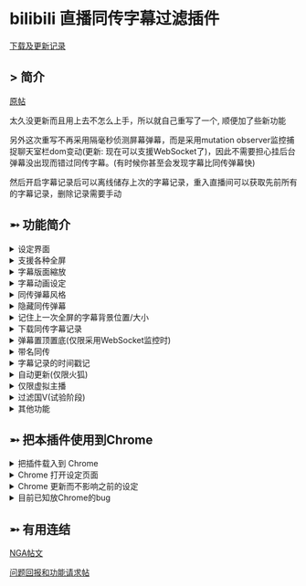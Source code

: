 # bilibili 直播同传字幕过滤插件

[下载及更新记录](https://github.com/eric2788/bilibili-jimaku-filter/releases)

## > 简介

[原帖](https://ngabbs.com/read.php?tid=17690584)

太久没更新而且用上去不怎么上手，所以就自己重写了一个, 顺便加了些新功能

另外这次重写不再采用隔毫秒侦测屏幕弹幕，而是采用mutation observer监控捕捉聊天室栏dom变动(更新: 现在可以支援WebSocket了)，因此不需要担心挂后台弹幕没出现而错过同传字幕。(有时候你甚至会发现字幕比同传弹幕快)

然后开启字幕记录后可以离线储存上次的字幕记录，重入直播间可以获取先前所有的字幕记录，删除记录需要手动

## ➵ 功能简介

<details>
<summary>设定界面</summary>

![icon](https://github.com/eric2788/bilibili-jimaku-filter/raw/web/assets/icon.png)

[此处可查看范本](https://eric2788.github.io/bilibili-jimaku-filter/)

*黑名单用于过滤国v等等的名单*

</details>

<details>
<summary>支援各种全屏</summary>

![](https://github.com/eric2788/bilibili-jimaku-filter/raw/web/assets/screen-show.gif)

</details>

<details>
<summary>字幕版面縮放</summary>

![](https://github.com/eric2788/bilibili-jimaku-filter/raw/web/assets/sub-resize.gif)
</details>

<details>
<summary>字幕动画设定</summary>

右移

![](https://raw.githubusercontent.com/eric2788/bilibili-jimaku-filter/web/assets/animate-left.gif)

下移

![](https://raw.githubusercontent.com/eric2788/bilibili-jimaku-filter/web/assets/animate-top.gif)

缩放

![](https://raw.githubusercontent.com/eric2788/bilibili-jimaku-filter/web/assets/aniamte-size.gif)


</details>

<details>
<summary>同传弹幕风格</summary>

主要是颜色和透明度

![](https://github.com/eric2788/bilibili-jimaku-filter/raw/web/assets/jimaku-style-change.gif)

</details>

<details>
<summary>隐藏同传弹幕</summary>

![](https://github.com/eric2788/bilibili-jimaku-filter/raw/web/assets/hide-jimaku.gif)

</details>

<details>
<summary>记住上一次全屏的字幕背景位置/大小</summary>

别问为什么我盖住了主播 

![](https://raw.githubusercontent.com/eric2788/bilibili-jimaku-filter/web/assets/remember-size.gif)

</details>

<details>
<summary>下载同传字幕记录</summary>

![](https://github.com/eric2788/bilibili-jimaku-filter/raw/web/assets/download-log.gif)

</details>

<details>
<summary>弹幕置顶置底(仅限采用WebSocket监控时)</summary>

![](https://raw.githubusercontent.com/eric2788/bilibili-jimaku-filter/web/assets/ws-top.png)

![](https://raw.githubusercontent.com/eric2788/bilibili-jimaku-filter/web/assets/ws-top-2.png)

</details>

<details>
<summary>带名同传</summary>

新增了带名为 n 的正则捕捉群组

目前推荐使用 [这个](https://github.com/eric2788/bilibili-jimaku-filter/issues/1) 作为默认正则表达式，其可捕捉的格式如下

    "你【你是谁】"
    "我: 【你是谁】"
    "我:【你是谁】"
    "你 【是谁啊】"

</details>

<details>
<summary>字幕记录的时间戳记</summary>

串流时间戳记

![](https://raw.githubusercontent.com/eric2788/bilibili-jimaku-filter/web/assets/stream-ts.png)

`[03:51]` => 直播时间: 直播了三分五十一秒

真实时间戳记

![](https://raw.githubusercontent.com/eric2788/bilibili-jimaku-filter/web/assets/real-ts.png)

`[18:16:50]` => 真实时间: 下午六点十六分五十秒

</details>

<details>
<summary>自动更新(仅限火狐)</summary>

可手动更新或者勾选自动更新(默认每天检查一次)

![](https://raw.githubusercontent.com/eric2788/bilibili-jimaku-filter/web/assets/auto-update.png)

检测到有可用更新的时会出现通知，点击更新

![](https://raw.githubusercontent.com/eric2788/bilibili-jimaku-filter/web/assets/auto-update-2.png)

更新后版本将会改变，点击释出日志可以看看更新了什么

![](https://raw.githubusercontent.com/eric2788/bilibili-jimaku-filter/web/assets/auto-update-3.png)

</details>

<details>
<summary>仅限虚拟主播</summary>

![](https://media.discordapp.net/attachments/415882741092057088/787286599947517962/unknown.png)

</details>

<details>
<summary>过滤国V(试验阶段)</summary>

![](https://media.discordapp.net/attachments/415882741092057088/787286308790861824/unknown.png)

</details>

<details>
<summary>其他功能</summary>

一些小功能我就不上图了，直接列出来

- 字幕行距与缩放
- 按钮风格设定
- 字幕文字与背景风格设定

</details>

## ➵ 把本插件使用到Chrome

<details>
<summary>把插件载入到 Chrome</summary>

首先下载xpi档案

然后把 xpi 档案使用 压缩档打开

把所有东西放到一个文件夹

然后到 chrome 扩充功能

打开 开发人员模式

然后按下载入未封装项目

![](https://raw.githubusercontent.com/eric2788/bilibili-jimaku-filter/web/assets/to-chrome.png)

选择刚刚解压缩的那个文件夹

最后成功加载

因为不是chrome插件，所以有错误是正常的

![](https://raw.githubusercontent.com/eric2788/bilibili-jimaku-filter/web/assets/to-chrome-2.png)

</details>

<details>
<summary>Chrome 打开设定页面</summary>

![](https://raw.githubusercontent.com/eric2788/bilibili-jimaku-filter/web/assets/icon-see.png)

这个点一下就有 icon 按钮出现了

</details>

<details>
<summary>Chrome 更新而不影响之前的设定</summary>

1. 关闭浏览器
2. 把文件夹内旧的东西删掉
3. 下载新的档案并把压缩档打开
4. 把里面的东西放到文件夹
5. 重新打开浏览器

__**现在已有导入导出设定档功能**__

</details>

<details>
<summary>目前已知放Chrome的bug</summary>

- 无法使用置顶置底弹幕

</details>

## ➵ 有用连结

[NGA帖文](https://ngabbs.com/read.php?tid=24434809)

[问题回报和功能请求帖](https://github.com/eric2788/bilibili-jimaku-filter/issues)
